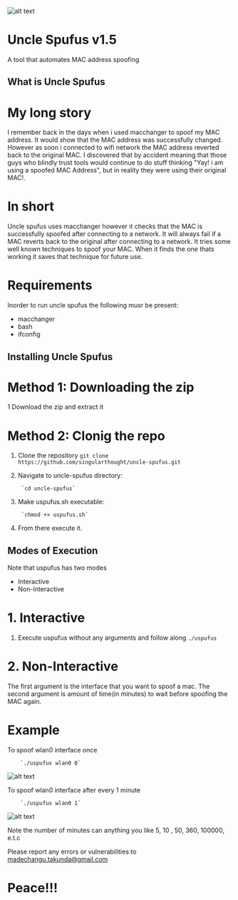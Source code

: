 ![alt text](https://github.com/singularthought/uncle-spufus/blob/master/pics/banner.png)

# Uncle Spufus v1.5
A tool that automates MAC address spoofing

## What is Uncle Spufus
# My long story
I remember back in the days when i used macchanger to spoof my MAC address. It would show
that the MAC address was successfully changed. However as soon i connected to wifi network the MAC address
reverted back to the original MAC. I discovered that by accident meaning that those guys who blindly trust
tools would continue to do stuff thinking "Yay! i am using a spoofed MAC Address", but in reality they
were using their original MAC!.

# In short
Uncle spufus uses macchanger however it checks that the MAC is successfully spoofed after connecting to 
a network. It will always fail if a MAC reverts back to the original after connecting to a network. It
tries some well known techniques to spoof your MAC. When it finds the one thats working it saves that
technique for future use.


# Requirements
Inorder to run uncle spufus the following musr be present:
* macchanger
* bash
* ifconfig

## Installing Uncle Spufus

# Method 1: Downloading the zip
1 Download the zip and extract it


# Method 2: Clonig the repo

1. Clone the repository
        `git clone https://github.com/singularthought/uncle-spufus.git`

2. Navigate to uncle-spufus directory:

        `cd uncle-spufus`

3. Make uspufus.sh executable:

        `chmod +× uspufus.sh`

4. From there execute it. 

## Modes of Execution

Note that uspufus has two modes
* Interactive 
* Non-Interactive

# 1. Interactive

1. Execute uspufus without any arguments and follow along
        `./uspufus`

# 2. Non-Interactive

The first argument is the interface that you want to spoof a mac.
The second argument is amount of time(in minutes) to wait before spoofing the MAC
again.


# Example

To spoof wlan0 interface once

        `./uspufus wlan0 0`
        
![alt text](https://github.com/singularthought/uncle-spufus/blob/master/pics/non-int.png)

To spoof wlan0 interface after every 1 minute
        
        `./uspufus wlan0 1`
        
 ![alt text](https://github.com/singularthought/uncle-spufus/blob/master/pics/non-int2.png)

Note the number of minutes can anything you like 5, 10 , 50, 360, 100000, e.t.c


Please report any errors or vulnerabilities to madechangu.takunda@gmail.com
# Peace!!! 


